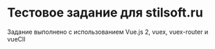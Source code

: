 # Тестовое задание для stilsoft.ru

Задание выполнено с использованием Vue.js 2, vuex, vuex-router и vueClI
